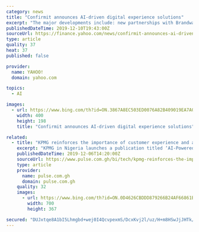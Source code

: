```yaml
---
category: news
title: "Confirmit announces AI-driven digital experience solutions"
excerpt: "The major developments include: new partnerships with Brandwatch and Tealium, a new Digital Feedback module for easily configuring web and app intercepts, and enhanced, AI-driven text analytics. This combination enables businesses to intelligently analyze and act on digital feedback across key digital channels of social, app and online."
publishedDateTime: 2019-12-10T19:43:00Z
sourceUrl: https://finance.yahoo.com/news/confirmit-announces-ai-driven-digital-140300579.html
type: article
quality: 37
heat: 37
published: false

provider:
  name: YAHOO!
  domain: yahoo.com

topics:
  - AI

images:
  - url: https://www.bing.com/th?id=ON.3867A8EC503ED0076A82B409019EA7A0
    width: 400
    height: 198
    title: "Confirmit announces AI-driven digital experience solutions"

related:
  - title: "KPMG reinforces the importance of customer experience and artificial intelligence"
    excerpt: "KPMG in Nigeria launches a publication titled ‘AI-Powered Transformation’ to reinforce customer experience and artificial intelligence at its 2019 Digital Summit in Lagos The KPMG Digital Summit 2019 is part of series of events by KPMG to provide insights to organisations on how to leverage digital to create transformational value ..."
    publishedDateTime: 2019-12-06T14:20:00Z
    sourceUrl: https://www.pulse.com.gh/bi/tech/kpmg-reinforces-the-importance-of-customer-experience-and-artificial-intelligence/x667qwv
    type: article
    provider:
      name: pulse.com.gh
      domain: pulse.com.gh
    quality: 32
    images:
      - url: https://www.bing.com/th?id=ON.0D4626CBDDD879266B24AF66861BC791
        width: 700
        height: 367

secured: "DUJxtqe8A1bI5Lhmgbd+wej0I4QcvpexmS/DcxKvj2l/uz/H+m8HSwJjJHTk/GLUmUuiYxkcYDlK0CnEoUmj3vlquELpiwR+JMTN66iNLtL7S5tD02pySeM1s7FXtx92773guz4wJaJxFCm1xsKE6O8/FwuuxQ4TeGUcJpUpJaaOTGUT2uy8st4DB19ZbeOVAxNpjMqDOkY3t4lcsd5EqlsRqbjNWUw0yioNBeCqIc/Le5YpJzEimIXKNYBwH7KNhEG7i3CQnS9xFeuHVrDxrw==;v+SrGIkiaGUfdiE/SMAZIA=="
---
```


